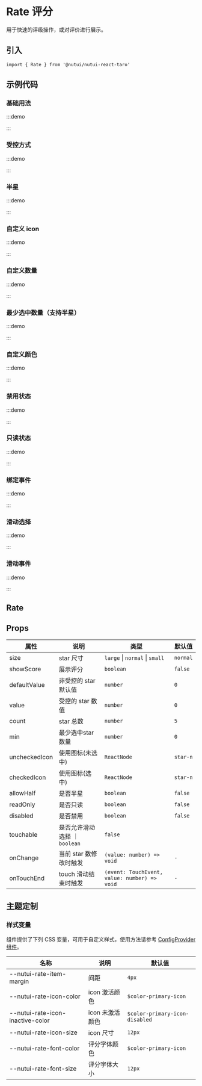 # Rate 评分

用于快速的评级操作，或对评价进行展示。

## 引入

```tsx
import { Rate } from '@nutui/nutui-react-taro'
```

## 示例代码

### 基础用法

:::demo

<CodeBlock src='taro/demo1.tsx'></CodeBlock>

:::

### 受控方式

:::demo

<CodeBlock src='taro/demo2.tsx'></CodeBlock>

:::

### 半星

:::demo

<CodeBlock src='taro/demo3.tsx'></CodeBlock>

:::

### 自定义 icon

:::demo

<CodeBlock src='taro/demo4.tsx'></CodeBlock>

:::

### 自定义数量

:::demo

<CodeBlock src='taro/demo5.tsx'></CodeBlock>

:::

### 最少选中数量（支持半星）

:::demo

<CodeBlock src='taro/demo6.tsx'></CodeBlock>

:::

### 自定义颜色

:::demo

<CodeBlock src='taro/demo7.tsx'></CodeBlock>

:::

### 禁用状态

:::demo

<CodeBlock src='taro/demo8.tsx'></CodeBlock>

:::

### 只读状态

:::demo

<CodeBlock src='taro/demo9.tsx'></CodeBlock>

:::

### 绑定事件

:::demo

<CodeBlock src='taro/demo10.tsx'></CodeBlock>

:::

### 滑动选择

:::demo

<CodeBlock src='taro/demo11.tsx'></CodeBlock>

:::

### 滑动事件

:::demo

<CodeBlock src='taro/demo12.tsx'></CodeBlock>

:::

## Rate

## Props

| 属性 | 说明 | 类型 | 默认值 |
| --- | --- | --- | --- |
| size | star 尺寸 | `large` \| `normal` \| `small` | `normal` |
| showScore | 展示评分 | `boolean` | `false` |
| defaultValue | 非受控的 star 默认值 | `number` | `0` |
| value | 受控的 star 数值 | `number` | `0` |
| count | star 总数 | `number` | `5` |
| min | 最少选中star数量 | `number` | `0` |
| uncheckedIcon | 使用图标(未选中) | `ReactNode` | `star-n` |
| checkedIcon | 使用图标(选中) | `ReactNode` | `star-n` |
| allowHalf | 是否半星 | `boolean` | `false` |
| readOnly | 是否只读 | `boolean` | `false` |
| disabled | 是否禁用 | `boolean` | `false` |
| touchable | 是否允许滑动选择 ｜ `boolean` | `false` |
| onChange | 当前 star 数修改时触发 | `(value: number) => void` | `-` |
| onTouchEnd | touch 滑动结束时触发 | `(event: TouchEvent, value: number) => void` | `-` |

## 主题定制

### 样式变量

组件提供了下列 CSS 变量，可用于自定义样式，使用方法请参考 [ConfigProvider 组件](#/zh-CN/component/configprovider)。

| 名称 | 说明 | 默认值 |
| --- | --- | --- |
| \--nutui-rate-item-margin | 间距 | `4px` |
| \--nutui-rate-icon-color | icon 激活颜色 | `$color-primary-icon` |
| \--nutui-rate-icon-inactive-color | icon 未激活颜色 | `$color-primary-icon-disabled` |
| \--nutui-rate-icon-size | icon 尺寸 | `12px` |
| \--nutui-rate-font-color | 评分字体颜色 | `$color-primary-icon` |
| \--nutui-rate-font-size | 评分字体大小 | `12px` |
